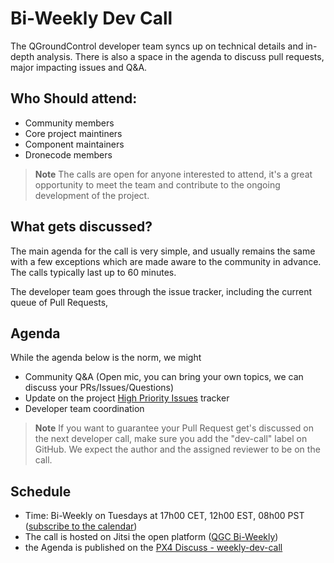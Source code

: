 # Bi-Weekly Dev Call

The QGroundControl developer team syncs up on technical details and in-depth analysis. There is also a space in the agenda to discuss pull requests, major impacting issues and Q&A.

## Who Should attend:
* Community members
* Core project maintiners
* Component maintainers
* Dronecode members


> **Note** The calls are open for anyone interested to attend, it's a great opportunity to meet the team and contribute to the ongoing development of the project.

## What gets discussed?
The main agenda for the call is very simple, and usually remains the same with a few exceptions which are made aware to the community in advance. The calls typically last up to 60 minutes.

The developer team goes through the issue tracker, including the current queue of Pull Requests,

## Agenda
While the agenda below is the norm, we might
* Community Q&A (Open mic, you can bring your own topics, we can discuss your PRs/Issues/Questions)
* Update on the project [High Priority Issues](https://github.com/mavlink/qgroundcontrol/projects/2) tracker
* Developer team coordination

> **Note** If you want to guarantee your Pull Request get's discussed on the next developer call, make sure you add the "dev-call" label on GitHub. We expect the author and the assigned reviewer to be on the call.

## Schedule
* Time: Bi-Weekly on Tuesdays at 17h00 CET, 12h00 EST, 08h00 PST ([subscribe to the calendar](https://www.dronecode.org/calendar/))
* The call is hosted on Jitsi the open platform ([QGC Bi-Weekly](https://meet.jit.si/GCS-bi-weekly))
* the Agenda is published on the [PX4 Discuss - weekly-dev-call](https://discuss.px4.io/c/weekly-dev-call/qgc-developer-call/48)
